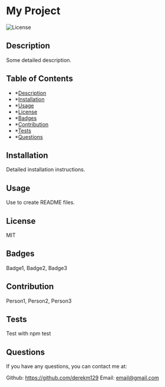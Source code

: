 # My Project
![License](https://img.shields.io/badge/License-MIT-yellow.svg)
    
## Description
Some detailed description.

## Table of Contents

- *[Description](#description)
- *[Installation](#installation)
- *[Usage](#usage)
- *[License](#license)
- *[Badges](#badges)
- *[Contribution](#contribution)
- *[Tests](#tests)
- *[Questions](#questions)

## Installation
Detailed installation instructions.

## Usage
Use to create README files.

## License
MIT

## Badges
Badge1, Badge2, Badge3

## Contribution
Person1, Person2, Person3

## Tests
Test with npm test

## Questions
If you have any questions, you can contact me at:

Github: https://github.com/derekm129
Email: email@gmail.com
    